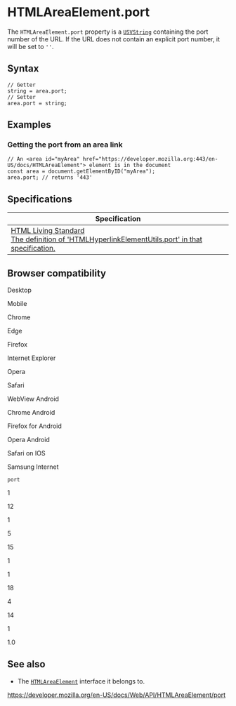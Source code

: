 HTMLAreaElement.port
====================

The `HTMLAreaElement.port` property is a [`USVString`](../usvstring) containing the port number of the URL. If the URL does not contain an explicit port number, it will be set to `''`.

Syntax
------

    // Getter
    string = area.port;
    // Setter
    area.port = string;

Examples
--------

### Getting the port from an area link

    // An <area id="myArea" href="https://developer.mozilla.org:443/en-US/docs/HTMLAreaElement"> element is in the document
    const area = document.getElementByID("myArea");
    area.port; // returns '443'

Specifications
--------------

<table><thead><tr class="header"><th>Specification</th></tr></thead><tbody><tr class="odd"><td><a href="https://html.spec.whatwg.org/multipage/#dom-hyperlink-port">HTML Living Standard<br />
<span class="small">The definition of 'HTMLHyperlinkElementUtils.port' in that specification.</span></a></td></tr></tbody></table>

Browser compatibility
---------------------

Desktop

Mobile

Chrome

Edge

Firefox

Internet Explorer

Opera

Safari

WebView Android

Chrome Android

Firefox for Android

Opera Android

Safari on IOS

Samsung Internet

`port`

1

12

1

5

15

1

1

18

4

14

1

1.0

See also
--------

-   The [`HTMLAreaElement`](../htmlareaelement) interface it belongs to.

<a href="https://developer.mozilla.org/en-US/docs/Web/API/HTMLAreaElement/port" class="_attribution-link">https://developer.mozilla.org/en-US/docs/Web/API/HTMLAreaElement/port</a>
